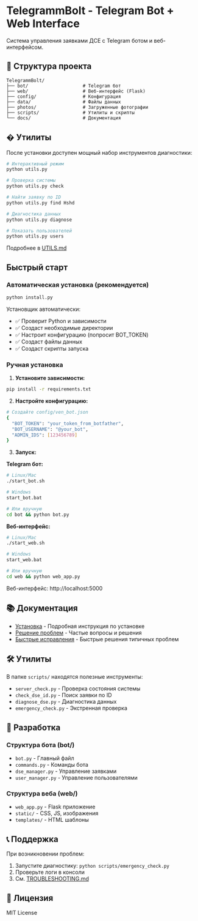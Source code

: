 # TelegrammBolt - Telegram Bot + Web Interface

Система управления заявками ДСЕ с Telegram ботом и веб-интерфейсом.

## 📁 Структура проекта

```
TelegrammBolt/
├── bot/                    # Telegram бот
├── web/                    # Веб-интерфейс (Flask)
├── config/                 # Конфигурация
├── data/                   # Файлы данных
├── photos/                 # Загруженные фотографии
├── scripts/                # Утилиты и скрипты
└── docs/                   # Документация
```

## � Утилиты

После установки доступен мощный набор инструментов диагностики:

```bash
# Интерактивный режим
python utils.py

# Проверка системы
python utils.py check

# Найти заявку по ID
python utils.py find Hshd

# Диагностика данных
python utils.py diagnose

# Показать пользователей
python utils.py users
```

Подробнее в [UTILS.md](UTILS.md)

## Быстрый старт

### Автоматическая установка (рекомендуется)

```bash
python install.py
```

Установщик автоматически:
- ✅ Проверит Python и зависимости
- ✅ Создаст необходимые директории
- ✅ Настроит конфигурацию (попросит BOT_TOKEN)
- ✅ Создаст файлы данных
- ✅ Создаст скрипты запуска

### Ручная установка

1. **Установите зависимости:**
```bash
pip install -r requirements.txt
```

2. **Настройте конфигурацию:**
```bash
# Создайте config/ven_bot.json
{
  "BOT_TOKEN": "your_token_from_botfather",
  "BOT_USERNAME": "@your_bot",
  "ADMIN_IDS": [123456789]
}
```

3. **Запуск:**

**Telegram бот:**
```bash
# Linux/Mac
./start_bot.sh

# Windows
start_bot.bat

# Или вручную
cd bot && python bot.py
```

**Веб-интерфейс:**
```bash
# Linux/Mac
./start_web.sh

# Windows  
start_web.bat

# Или вручную
cd web && python web_app.py
```

Веб-интерфейс: http://localhost:5000

## 📚 Документация

- [Установка](docs/INSTALLATION.md) - Подробная инструкция по установке
- [Решение проблем](docs/TROUBLESHOOTING.md) - Частые вопросы и решения
- [Быстрые исправления](docs/QUICK_FIX.md) - Быстрые решения типичных проблем

## 🛠️ Утилиты

В папке `scripts/` находятся полезные инструменты:

- `server_check.py` - Проверка состояния системы
- `check_dse_id.py` - Поиск заявки по ID
- `diagnose_dse.py` - Диагностика данных
- `emergency_check.py` - Экстренная проверка

## 🔧 Разработка

### Структура бота (bot/)
- `bot.py` - Главный файл
- `commands.py` - Команды бота
- `dse_manager.py` - Управление заявками
- `user_manager.py` - Управление пользователями

### Структура веба (web/)
- `web_app.py` - Flask приложение
- `static/` - CSS, JS, изображения
- `templates/` - HTML шаблоны

## 📞 Поддержка

При возникновении проблем:
1. Запустите диагностику: `python scripts/emergency_check.py`
2. Проверьте логи в консоли
3. См. [TROUBLESHOOTING.md](docs/TROUBLESHOOTING.md)

## 📝 Лицензия

MIT License
